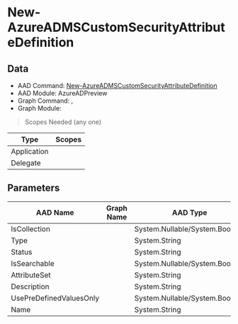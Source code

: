 # New-AzureADMSCustomSecurityAttributeDefinition

> 

## Data

+ AAD Command: [New-AzureADMSCustomSecurityAttributeDefinition](https://docs.microsoft.com/en-us/powershell/module/AzureADPreview/New-AzureADMSCustomSecurityAttributeDefinition)
+ AAD Module: AzureADPreview
+ Graph Command: [](), []()
+ Graph Module: 

> Scopes Needed (any one)

|Type|Scopes|
|---|---|
|Application||
|Delegate||

## Parameters

|AAD Name|Graph Name|AAD Type|Graph Type|Infos|
|---|---|---|---|---|
|IsCollection||System.Nullable/System.Boolean|||
|Type||System.String|||
|Status||System.String|||
|IsSearchable||System.Nullable/System.Boolean|||
|AttributeSet||System.String|||
|Description||System.String|||
|UsePreDefinedValuesOnly||System.Nullable/System.Boolean|||
|Name||System.String|||

